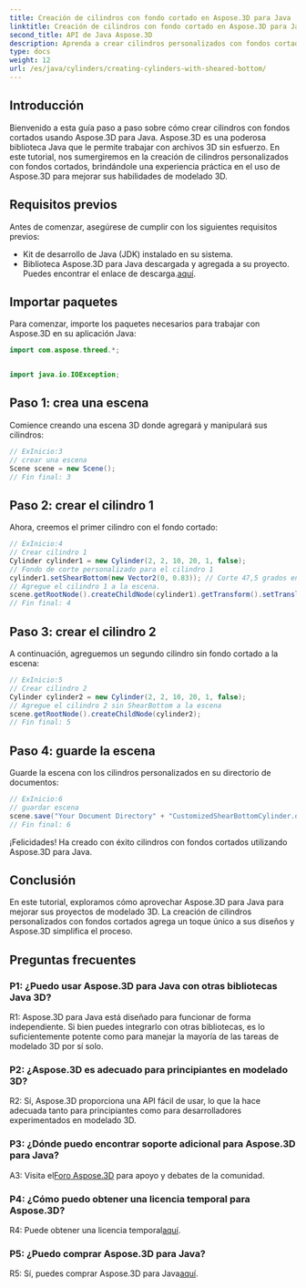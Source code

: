 ```yaml
---
title: Creación de cilindros con fondo cortado en Aspose.3D para Java
linktitle: Creación de cilindros con fondo cortado en Aspose.3D para Java
second_title: API de Java Aspose.3D
description: Aprenda a crear cilindros personalizados con fondos cortados usando Aspose.3D para Java. Mejore sus habilidades de modelado 3D con esta guía paso a paso.
type: docs
weight: 12
url: /es/java/cylinders/creating-cylinders-with-sheared-bottom/
---
```

## Introducción

Bienvenido a esta guía paso a paso sobre cómo crear cilindros con fondos cortados usando Aspose.3D para Java. Aspose.3D es una poderosa biblioteca Java que le permite trabajar con archivos 3D sin esfuerzo. En este tutorial, nos sumergiremos en la creación de cilindros personalizados con fondos cortados, brindándole una experiencia práctica en el uso de Aspose.3D para mejorar sus habilidades de modelado 3D.

## Requisitos previos

Antes de comenzar, asegúrese de cumplir con los siguientes requisitos previos:
- Kit de desarrollo de Java (JDK) instalado en su sistema.
-  Biblioteca Aspose.3D para Java descargada y agregada a su proyecto. Puedes encontrar el enlace de descarga.[aquí](https://releases.aspose.com/3d/java/).

## Importar paquetes

Para comenzar, importe los paquetes necesarios para trabajar con Aspose.3D en su aplicación Java:
```java
import com.aspose.threed.*;


import java.io.IOException;
```

## Paso 1: crea una escena

Comience creando una escena 3D donde agregará y manipulará sus cilindros:
```java
// ExInicio:3
// crear una escena
Scene scene = new Scene();
// Fin final: 3
```

## Paso 2: crear el cilindro 1

Ahora, creemos el primer cilindro con el fondo cortado:
```java
// ExInicio:4
// Crear cilindro 1
Cylinder cylinder1 = new Cylinder(2, 2, 10, 20, 1, false);
// Fondo de corte personalizado para el cilindro 1
cylinder1.setShearBottom(new Vector2(0, 0.83)); // Corte 47,5 grados en el plano xy (eje z)
// Agregue el cilindro 1 a la escena.
scene.getRootNode().createChildNode(cylinder1).getTransform().setTranslation(10, 0, 0);
// Fin final: 4
```

## Paso 3: crear el cilindro 2

A continuación, agreguemos un segundo cilindro sin fondo cortado a la escena:
```java
// ExInicio:5
// Crear cilindro 2
Cylinder cylinder2 = new Cylinder(2, 2, 10, 20, 1, false);
// Agregue el cilindro 2 sin ShearBottom a la escena
scene.getRootNode().createChildNode(cylinder2);
// Fin final: 5
```

## Paso 4: guarde la escena

Guarde la escena con los cilindros personalizados en su directorio de documentos:
```java
// ExInicio:6
// guardar escena
scene.save("Your Document Directory" + "CustomizedShearBottomCylinder.obj", FileFormat.WAVEFRONTOBJ);
// Fin final: 6
```

¡Felicidades! Ha creado con éxito cilindros con fondos cortados utilizando Aspose.3D para Java.

## Conclusión

En este tutorial, exploramos cómo aprovechar Aspose.3D para Java para mejorar sus proyectos de modelado 3D. La creación de cilindros personalizados con fondos cortados agrega un toque único a sus diseños y Aspose.3D simplifica el proceso.

## Preguntas frecuentes

### P1: ¿Puedo usar Aspose.3D para Java con otras bibliotecas Java 3D?

R1: Aspose.3D para Java está diseñado para funcionar de forma independiente. Si bien puedes integrarlo con otras bibliotecas, es lo suficientemente potente como para manejar la mayoría de las tareas de modelado 3D por sí solo.

### P2: ¿Aspose.3D es adecuado para principiantes en modelado 3D?

R2: Sí, Aspose.3D proporciona una API fácil de usar, lo que la hace adecuada tanto para principiantes como para desarrolladores experimentados en modelado 3D.

### P3: ¿Dónde puedo encontrar soporte adicional para Aspose.3D para Java?

 A3: Visita el[Foro Aspose.3D](https://forum.aspose.com/c/3d/18) para apoyo y debates de la comunidad.

### P4: ¿Cómo puedo obtener una licencia temporal para Aspose.3D?

 R4: Puede obtener una licencia temporal[aquí](https://purchase.aspose.com/temporary-license/).

### P5: ¿Puedo comprar Aspose.3D para Java?

 R5: Sí, puedes comprar Aspose.3D para Java[aquí](https://purchase.aspose.com/buy).